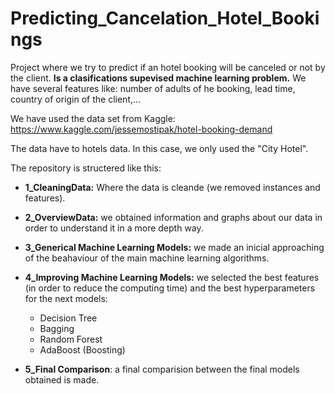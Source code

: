 # Predicting_Cancelation_Hotel_Bookings

Project where we try to predict if an hotel booking will be canceled or not by the client. **Is a clasifications supevised machine learning problem.** We have several features like: number of adults of he booking, lead time, country of origin of the client,...

We have used the data set from Kaggle: https://www.kaggle.com/jessemostipak/hotel-booking-demand

The data have to hotels data. In this case, we only used the "City Hotel".


The repository is structered like this:

* **1_CleaningData:** Where the data is cleande (we removed instances and features).

* **2_OverviewData:** we obtained information and graphs about our data in order to understand it in a more depth way.

* **3_Generical Machine Learning Models:** we made an inicial approaching of the beahaviour of the main machine learning algorithms.

* **4_Improving Machine Learning Models:** we selected the best features (in order to reduce the computing time) and the best hyperparameters for the next models:

    * Decision Tree
    * Bagging 
    * Random Forest
    * AdaBoost (Boosting)
 
 * **5_Final Comparison**: a final comparision between the final models obtained is made.




